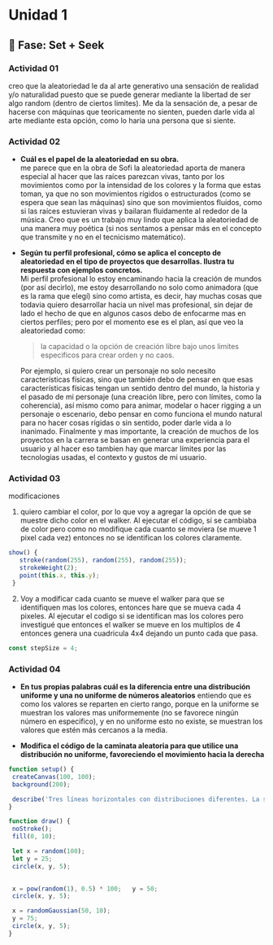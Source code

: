 # Unidad 1

## 🔎 Fase: Set + Seek

### Actividad 01
creo que la aleatoriedad le da al arte generativo una sensación de realidad y/o naturalidad puesto que se puede generar mediante la libertad de ser algo random (dentro de ciertos limites). Me da la sensación de, a pesar de hacerse con máquinas que teoricamente no sienten, pueden darle vida al arte mediante esta opción, como lo haria una persona que si siente. 

### Actividad 02

* **Cuál es el papel de la aleatoriedad en su obra.**  
  me parece que en la obra de Sofi la aleatoriedad aporta de manera especial al hacer que las raíces parezcan vivas, tanto por los movimientos como por la intensidad de los colores y la forma que estas toman, ya que no son movimientos rígidos o estructurados (como se espera que sean las máquinas) sino que son movimientos fluidos, como si las raíces estuvieran vivas y bailaran fluidamente al rededor de la música. Creo que es un trabajo muy lindo que aplica la aleatoriedad de una manera muy poética (si nos sentamos a pensar más en el concepto que transmite y no en el tecnicismo matemático).
  
* **Según tu perfil profesional, cómo se aplica el concepto de aleatoriedad en el tipo de proyectos que desarrollas. Ilustra tu respuesta con ejemplos concretos.**     
  Mi perfil profesional lo estoy encaminando hacia la creación de mundos (por así decirlo), me estoy desarrollando no solo como animadora (que es la rama que elegí) sino como artista, es decir, hay muchas cosas que todavia quiero desarrollar hacia un nivel mas profesional, sin dejar de lado el hecho de que en algunos casos debo de enfocarme mas en ciertos perfiles; pero por el momento ese es el plan, así que veo la aleatoriedad como:       

  > la capacidad o la opción de creación libre bajo unos limites especificos para crear orden y no caos.   

  Por ejemplo, si quiero crear un personaje no solo necesito características físicas, sino que también debo de pensar en que esas características físicas tengan un sentido dentro del mundo, la historia y el pasado de mi personaje (una creación libre, pero con límites, como la coherencia), así mismo como para animar, modelar o hacer rigging a un personaje o escenario, debo pensar en como funciona el mundo natural para no hacer cosas rígidas o sin sentido, poder darle vida a lo inanimado. Finalmente y mas importante, la creación de muchos de los proyectos en la carrera se basan en generar una experiencia para el usuario y al hacer eso tambien hay que marcar límites por las tecnologias usadas, el contexto y gustos de mi usuario. 

### Actividad 03

modificaciones 
1. quiero cambiar el color, por lo que voy a agregar la opción de que se muestre dicho color en el walker. Al ejecutar el código, sí se cambiaba de color pero como no modifique cada cuanto se moviera (se mueve 1 pixel cada vez) entonces no se identifican los colores claramente.
 ```js
show() {
    stroke(random(255), random(255), random(255));
    strokeWeight(2);
    point(this.x, this.y);
  }
 ```

2. Voy a modificar cada cuanto se mueve el walker para que se identifiquen mas los colores, entonces hare que se mueva cada 4 pixeles. Al ejecutar el codigo si se identifican mas los colores pero investigué que entonces el walker se mueve en los multiplos de 4 entonces genera una cuadricula 4x4 dejando un punto cada que pasa.
 ```js
const stepSize = 4;
 ```

### Actividad 04

* **En tus propias palabras cuál es la diferencia entre una distribución uniforme y una no uniforme de números aleatorios**
  entiendo que es como los valores se reparten en cierto rango, porque en la uniforme se muestran los valores mas uniformemente (no se favorece ningún número en especifico), y en no uniforme esto no existe, se muestran los valores que estén más cercanos a la media.

* **Modifica el código de la caminata aleatoria para que utilice una distribución no uniforme, favoreciendo el movimiento hacia la derecha**

 ```js
function setup() {
  createCanvas(100, 100);
  background(200);

  describe('Tres líneas horizontales con distribuciones diferentes. La superior es uniforme, la del medio favorece la derecha, la inferior usa distribución gaussiana amplia.');
}

function draw() {
  noStroke();
  fill(0, 10);

  let x = random(100);
  let y = 25;
  circle(x, y, 5);

  
  x = pow(random(1), 0.5) * 100;   y = 50;
  circle(x, y, 5);

  x = randomGaussian(50, 10);
  y = 75;
  circle(x, y, 5);
}
 ```








